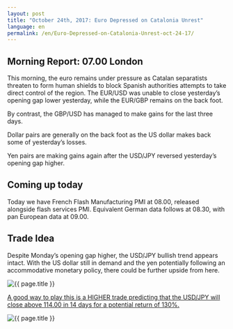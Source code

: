 ```yaml
---
layout: post
title: "October 24th, 2017: Euro Depressed on Catalonia Unrest"
language: en
permalink: /en/Euro-Depressed-on-Catalonia-Unrest-oct-24-17/
---
```

## Morning Report: 07.00 London

This morning, the euro remains under pressure as Catalan separatists threaten to form human shields to block Spanish authorities attempts to take direct control of the region. The EUR/USD was unable to close yesterday’s opening gap lower yesterday, while the EUR/GBP remains on the back foot. 

By contrast, the GBP/USD has managed to make gains for the last three days. 

Dollar pairs are generally on the back foot as the US dollar makes back some of yesterday’s losses. 

Yen pairs are making gains again after the USD/JPY reversed yesterday’s opening gap higher.  

## Coming up today 

Today we have French Flash Manufacturing PMI at 08.00, released alongside flash services PMI. Equivalent German data follows at 08.30, with pan European data at 09.00. 

## Trade Idea

Despite Monday’s opening gap higher, the USD/JPY bullish trend appears intact. With the US dollar still in demand and the yen potentially following an accommodative monetary policy, there could be further upside from here. 


<img class="post-image" src="{{ site.url }}/images/oct/2017-10-24_07-13-22.jpg" alt="{{ page.title }}" title="{{ page.title }}">

<a href="%LINK%%?currency=GBP&market=forex&underlying=frxUSDJPY&formname=higherlower&duration_amount=14&duration_units=d&amount=10&amount_type=payout&expiry_type=duration&barrier=114.00" target="_blank">A good way to play this is a HIGHER trade predicting that the USD/JPY will close above 114.00 in 14 days for a potential return of 130%.</a>

<img class="post-image" src="{{ site.url }}/images/oct/2017-10-24_07-21-01.jpg" alt="{{ page.title }}" title="{{ page.title }}">

